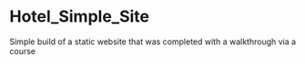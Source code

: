 # Hotel_Simple_Site

Simple build of a static website that was completed with a walkthrough via a course

